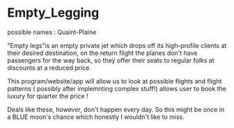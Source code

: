 # Empty_Legging
 possible names : Quaint-Plaine

"Empty legs"is an empty private jet which drops off its high-profile clients at their desired destination, on the return flight the planes don't have passengers for the way back, so they offer their seats to regular folks at discounts at a reduced price. 

This program/website/app will allow us to look at possible flights and flight patterns ( possibly after implemnting complex stuff!) allows user to book the luxury for quarter the price ! 

Deals like these, however, don't happen every day.
So this might be once in a BLUE moon's chance which honestly I wouldn't like to miss.
